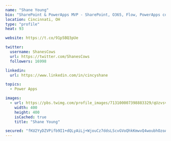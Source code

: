 ```yaml
---
name: "Shane Young"
bio: "SharePoint & PowerApps MVP - SharePoint, O365, Flow, PowerApps consulting? @PowerApps911 | Pure Snark? You found it."
location: Cincinnati, OH
type: "profile"
heat: 93

website: https://t.co/91p5BQ3pUe

twitter:
  username: ShanesCows
  url: https://twitter.com/ShanesCows
  followers: 16998

linkedin:
  url: https://www.linkedin.com/in/cincyshane

topics:
  - Power Apps

images:
  - url: https://pbs.twimg.com/profile_images/713100007398883329/qUzvsvQ3_400x400.jpg
    width: 400
    height: 400
    isCached: true
    title: "Shane Young"

secured: "fKU2YyDZVPifb9I1+dQLyAiLj+WjouCz7ddsLScvGVoQhkKmwvQ4woubhOzoAJPPQB3sUPJ+d/5l5JBf6KmbFagsAFiULFY8G8yZoRf/icqxpQSYlS/4k70+sicucoe/iYkIZhkLRZjBmYGoKLvJEcFhFBtZU7kAnR0HTwOERd2v3TdDCQ3aoWQSIlXh2uKKlnHZv2qIb7v1tT2xWhfXZQ+cCW2WbLlzwxl97JYkr/r5dLQrqTPxG/a+/az0V/VN7jRtHjTak/kQ85rt/R8KZpywvfVjPj2e0RURliqES2MH0cAVnHCmsWOsd1URwsY+ADK/8vWQgAqp0kkvjrWqZrOo39DJquzwLBGymjL2HoPkZiTsa/Pe50AUbA8Dsk/g4eotqcSlsddvFWa/MkoZsR7Tg2vGVoHFTh62j+dsx2o=;/oZ9jRV3a4hU2TAdfJEZSw=="
---
```


